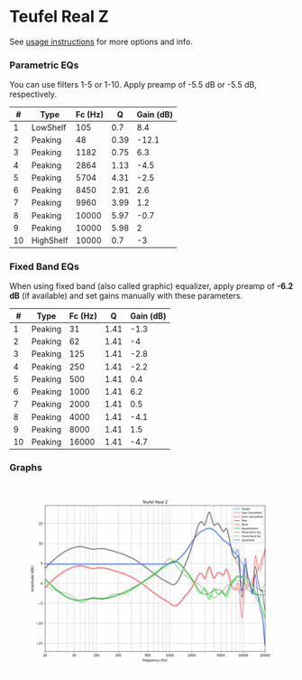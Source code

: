 # Teufel Real Z
See [usage instructions](https://github.com/jaakkopasanen/AutoEq#usage) for more options and info.

### Parametric EQs
You can use filters 1-5 or 1-10. Apply preamp of -5.5 dB or -5.5 dB, respectively.

|   # | Type      |   Fc (Hz) |    Q |   Gain (dB) |
|-----|-----------|-----------|------|-------------|
|   1 | LowShelf  |       105 | 0.7  |         8.4 |
|   2 | Peaking   |        48 | 0.39 |       -12.1 |
|   3 | Peaking   |      1182 | 0.75 |         6.3 |
|   4 | Peaking   |      2864 | 1.13 |        -4.5 |
|   5 | Peaking   |      5704 | 4.31 |        -2.5 |
|   6 | Peaking   |      8450 | 2.91 |         2.6 |
|   7 | Peaking   |      9960 | 3.99 |         1.2 |
|   8 | Peaking   |     10000 | 5.97 |        -0.7 |
|   9 | Peaking   |     10000 | 5.98 |         2   |
|  10 | HighShelf |     10000 | 0.7  |        -3   |

### Fixed Band EQs
When using fixed band (also called graphic) equalizer, apply preamp of **-6.2 dB** (if available) and set gains manually with these parameters.

|   # | Type    |   Fc (Hz) |    Q |   Gain (dB) |
|-----|---------|-----------|------|-------------|
|   1 | Peaking |        31 | 1.41 |        -1.3 |
|   2 | Peaking |        62 | 1.41 |        -4   |
|   3 | Peaking |       125 | 1.41 |        -2.8 |
|   4 | Peaking |       250 | 1.41 |        -2.2 |
|   5 | Peaking |       500 | 1.41 |         0.4 |
|   6 | Peaking |      1000 | 1.41 |         6.2 |
|   7 | Peaking |      2000 | 1.41 |         0.5 |
|   8 | Peaking |      4000 | 1.41 |        -4.1 |
|   9 | Peaking |      8000 | 1.41 |         1.5 |
|  10 | Peaking |     16000 | 1.41 |        -4.7 |

### Graphs
![](./Teufel%20Real%20Z.png)
